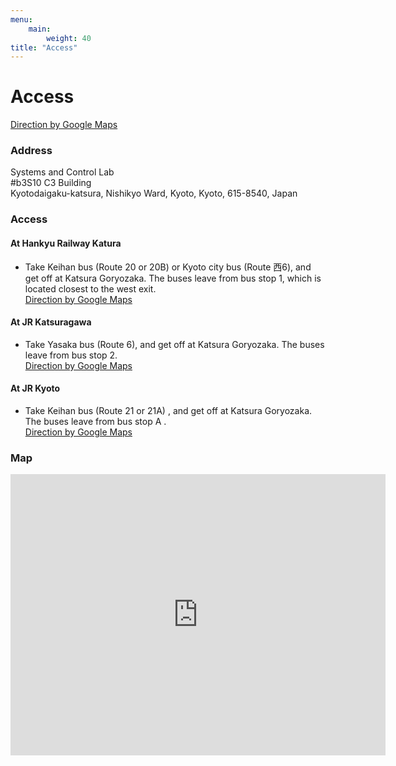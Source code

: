 ```yaml
---
menu:
    main:
        weight: 40
title: "Access"
---
```


# Access
<p>
<a class="button" href="https://www.google.com/maps/dir/?api=1&hl=en&travelmode=transit&destination=Kyoto+University+Katsura+Campus+C3+Building" >Direction by Google Maps</a>
</p>

### Address

Systems and Control Lab  
\#b3S10 C3 Building  
Kyotodaigaku-katsura, Nishikyo Ward, Kyoto, Kyoto, 615-8540, Japan

### Access

#### At Hankyu Railway Katura

* Take Keihan bus (Route 20 or 20B) or Kyoto city bus (Route 西6), and get off at Katsura Goryozaka.
  The buses leave from bus stop 1, which is located closest to the west exit.  
  <a href="https://www.google.com/maps/dir/?api=1&hl=en&travelmode=transit&destination=Kyoto+University+Katsura+Campus+C3+Building&origin=Hankyu+Katsura+Station" >Direction by Google Maps</a>

#### At JR Katsuragawa

* Take Yasaka bus (Route 6), and get off at Katsura Goryozaka. The buses leave from bus stop 2.  
  <a href="https://www.google.com/maps/dir/?api=1&hl=en&travelmode=transit&destination=Kyoto+University+Katsura+Campus+C3+Building&origin=JR+Katsuragawa+Station" >Direction by Google Maps</a>

#### At JR Kyoto

* Take Keihan bus (Route 21 or 21A) , and get off at Katsura Goryozaka. The buses leave from bus stop A .  
  <a href="https://www.google.com/maps/dir/?api=1&hl=en&travelmode=transit&destination=Kyoto+University+Katsura+Campus+C3+Building&origin=JR+Kyoto+Station" >Direction by Google Maps</a>

### Map
<iframe style="border: 0;" src="https://www.google.com/maps/embed?pb=!1m14!1m8!1m3!1d31083.999446430975!2d135.72536860615782!3d35.02413982674907!3m2!1i1024!2i768!4f28.1!3m3!1m2!1s0x6001072c84939f7b%3A0xe511b83ae3f4f78c!2zMzTCsDU5JzAwLjkiTiAxMzXCsDQwJzQxLjYiRQ!5e0!3m2!1sja!2sjp!4v1537696749827" width="600" height="450" frameborder="0" allowfullscreen="allowfullscreen"></iframe>
